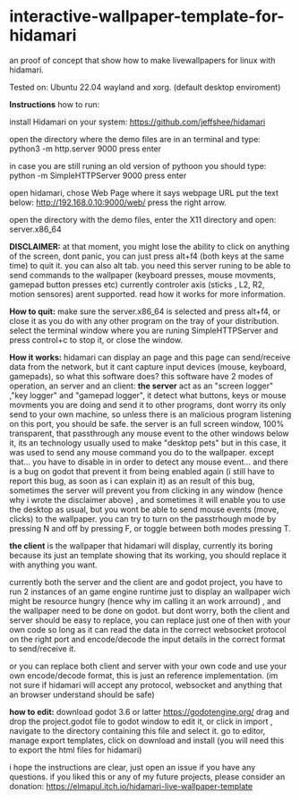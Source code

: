 # interactive-wallpaper-template-for-hidamari
an proof of concept that show how to make livewallpapers for linux with hidamari.

Tested on: Ubuntu 22.04 wayland and xorg.
(default desktop enviroment)

**Instructions**
how to run:

install Hidamari on your system:
https://github.com/jeffshee/hidamari


open the directory where the demo files are in an terminal and type:
python3 -m http.server 9000
press enter

in case you are still runing an old version of pythoon you should type:
python -m SimpleHTTPServer 9000
press enter

open hidamari, chose Web Page
where it says webpage URL put the text below:
http://192.168.0.10:9000/web/
press the right arrow.

open the directory with the demo files, enter the X11 directory  and open:
server.x86_64

**DISCLAIMER:**
at that moment, you might lose the ability to click on anything of the screen, dont panic, you can just press alt+f4 (both keys at the same time) to quit it.
you can also alt tab.
you need this server runing to be able to send commands to the wallpaper (keyboard presses, mouse movments, gamepad button presses etc)
currently controler axis (sticks , L2, R2, motion sensores) arent supported.
read how it works for more information.

**How to quit:**
make sure the server.x86_64 is selected and press alt+f4, or close it as you do with any other program on the tray of your distribution.
select the terminal window where you  are runing SimpleHTTPServer and press control+c to stop it, or close the window.

**How it works:**
hidamari can display an page and this page can send/receive data from the network, but it cant capture input devices (mouse, keyboard, gamepads), so what this software does?
this software have 2 modes of operation, an server and an client:
**the server**
 act as an "screen logger" ,"key logger" and "gamepad logger", it detect what buttons, keys or mouse movments you are doing and send it to other programs, dont worry its only send to your own machine, so unless there is an malicious program listening on this port, you should be safe.
 the server is an full screen window, 100% transparent, that passthrough any mouse event to the other windows below it, its an technology usually used to make "desktop pets" but in this case, it was used to send any mouse command you do to the wallpaper.
 except that... you have to disable in in order to detect any mouse event... and there is a bug on godot that prevent it from being enabled again (i still have to report this bug, as soon as i can explain it)
 as an result of this bug, sometimes the server will prevent you from clicking in any window (hence why i wrote the disclaimer above) , and sometimes it will enable you to use the desktop as usual, but you wont be able to send mouse events (move, clicks) to the wallpaper.
 you can try to turn on the passtrhough mode by pressing N and off by pressing F,  or toggle between both modes pressing T.
 

**the client**
is the wallpaper that hidamari will display, currently its boring because its just an template showing that its working, you should replace it with anything you want.



currently both the server and the client are and godot project, you have to run 2 instances of an game engine runtime just to display an wallpaper wich might be resource hungry (hence why im calling it an work arround) , and the wallpaper need to be done on godot.
but dont worry, both the client and server should be easy to replace, you can replace just one of then with your own code so long as it can read the data in the correct websocket protocol on the right port and encode/decode the input details in the correct format to send/receive it.

or you can replace both client and server with your own code and use your own encode/decode format, this is just an reference implementation.
(im not sure if hidamari will accept any protocol, websocket and anything that an browser understand should be safe)


**how to edit:**
download godot 3.6 or latter 
https://godotengine.org/
drag and drop the project.godot file to godot window to edit it, or click in import , navigate to the directory containing this file and select it.
go to editor, manage export templates, click on download and install (you will need this to export the html files for hidamari)



i hope the instructions are clear, just open an issue if you have any questions.
if you liked this or any of my future projects, please consider an donation:
https://elmapul.itch.io/hidamari-live-wallpaper-template



